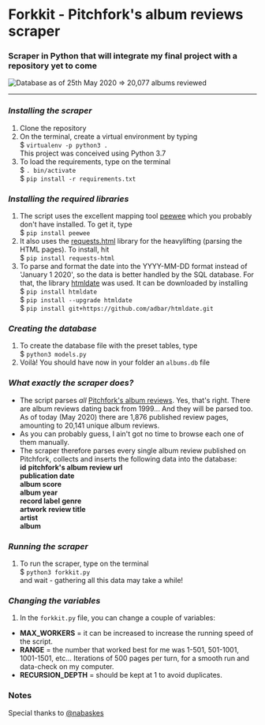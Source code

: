 # Forkkit - Pitchfork's album reviews scraper

### Scraper in Python that will integrate my final project with a repository yet to come

![Database as of 25th May 2020 => 20,077 albums reviewed](https://i.imgur.com/BjPG6AW.png)

---

### **_Installing the scraper_**

1. Clone the repository
2. On the terminal, create a virtual environment by typing  
   \$ `virtualenv -p python3 .`  
   This project was conceived using Python 3.7
3. To load the requirements, type on the terminal  
   \$ `. bin/activate`  
   \$ `pip install -r requirements.txt`

### **_Installing the required libraries_**

1. The script uses the excellent mapping tool [peewee](https://github.com/coleifer/peewee) which you probably don't have installed. To get it, type  
   \$ `pip install peewee`
2. It also uses the [requests.html](https://github.com/psf/requests-html) library for the heavylifting (parsing the HTML pages). To install, hit  
   \$ `pip install requests-html`
3. To parse and format the date into the YYYY-MM-DD format instead of 'January 1 2020', so the data is better handled by the SQL database. For that, the library [htmldate](https://github.com/adbar/htmldate) was used. It can be downloaded by installing  
   \$ `pip install htmldate`  
   \$ `pip install --upgrade htmldate`  
   \$ `pip install git+https://github.com/adbar/htmldate.git`

### **_Creating the database_**

1. To create the database file with the preset tables, type  
   \$ `python3 models.py`
2. Voilà! You should have now in your folder an `albums.db` file

### **_What exactly the scraper does?_**

- The script parses _all_ [Pitchfork's album reviews](https://pitchfork.com/reviews/albums/). Yes, that's right. There are album reviews dating back from 1999... And they will be parsed too. As of today (May 2020) there are 1,876 published review pages, amounting to 20,141 unique album reviews.
- As you can probably guess, I ain't got no time to browse each one of them manually.
- The scraper therefore parses every single album review published on Pitchfork, collects and inserts the following data into the database:  
  **id**
  **pitchfork's album review url**  
  **publication date**  
  **album score**  
  **album year**  
  **record label**
  **genre**  
  **artwork**
  **review title**  
  **artist**  
  **album**

### **_Running the scraper_**

1. To run the scraper, type on the terminal  
   \$ `python3 forkkit.py`  
   and wait - gathering all this data may take a while!

### **_Changing the variables_**

1. In the `forkkit.py` file, you can change a couple of variables:

- **MAX_WORKERS** = it can be increased to increase the running speed of the script.
- **RANGE** = the number that worked best for me was 1-501, 501-1001, 1001-1501, etc... Iterations of 500 pages per turn, for a smooth run and data-check on my computer.
- **RECURSION_DEPTH** = should be kept at 1 to avoid duplicates.

### Notes

Special thanks to [@nabaskes](https://github.com/nabaskes)
